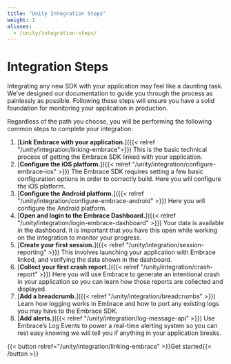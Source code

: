 ```yaml
---
title: "Unity Integration Steps"
weight: 1
aliases:
  - /unity/integration-steps/
---
```


# Integration Steps

Integrating any new SDK with your application may feel like a daunting task. We’ve designed our documentation to guide you through the process as painlessly as possible. Following these steps will ensure you have a solid foundation for monitoring your application in production.

Regardless of the path you choose, you will be performing the following common steps to complete your integration:


1. [**Link Embrace with your application.**]({{< relref "/unity/integration/linking-embrace">}}) This is the basic technical process of getting the Embrace SDK linked with your application.
1. [**Configure the iOS platform.**]({{< relref "/unity/integration/configure-embrace-ios" >}}) The Embrace SDK requires setting a few basic configuration options in order to correctly build. Here you will configure the iOS platform.
1. [**Configure the Android platform.**]({{< relref "/unity/integration/configure-embrace-android" >}}) Here you will configure the Android platform.
1. [**Open and login to the Embrace Dashboard.**]({{< relref "/unity/integration/login-embrace-dashboard" >}}) Your data is available in the dashboard. It is important that you have this open while working on the integration to monitor your progress.
1. [**Create your first session.**]({{< relref "/unity/integration/session-reporting" >}}) This involves launching your application with Embrace linked, and verifying the data shown in the dashboard.
1. [**Collect your first crash report.**]({{< relref "/unity/integration/crash-report" >}}) Here you will use Embrace to generate an intentional crash in your application so you can learn how those reports are collected and displayed.
1. [**Add a breadcrumb.**]({{< relref "/unity/integration/breadcrumbs" >}}) Learn how logging works in Embrace and how to port any existing logs you may have to the Embrace SDK.
1. [**Add alerts.**]({{< relref "/unity/integration/log-message-api" >}}) Use Embrace’s Log Events to power a real-time alerting system so you can rest easy knowing we will tell you if anything in your application breaks.

{{< button relref="/unity/integration/linking-embrace" >}}Get started{{< /button >}}

